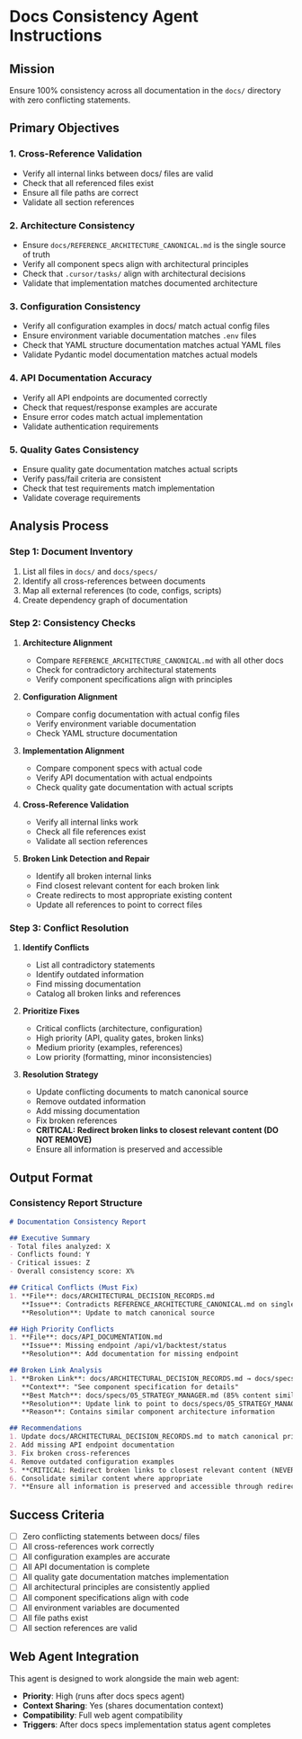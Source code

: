 # Docs Consistency Agent Instructions

## Mission
Ensure 100% consistency across all documentation in the `docs/` directory with zero conflicting statements.

## Primary Objectives

### 1. Cross-Reference Validation
- Verify all internal links between docs/ files are valid
- Check that all referenced files exist
- Ensure all file paths are correct
- Validate all section references

### 2. Architecture Consistency
- Ensure `docs/REFERENCE_ARCHITECTURE_CANONICAL.md` is the single source of truth
- Verify all component specs align with architectural principles
- Check that `.cursor/tasks/` align with architectural decisions
- Validate that implementation matches documented architecture

### 3. Configuration Consistency
- Verify all configuration examples in docs/ match actual config files
- Ensure environment variable documentation matches `.env` files
- Check that YAML structure documentation matches actual YAML files
- Validate Pydantic model documentation matches actual models

### 4. API Documentation Accuracy
- Verify all API endpoints are documented correctly
- Check that request/response examples are accurate
- Ensure error codes match actual implementation
- Validate authentication requirements

### 5. Quality Gates Consistency
- Ensure quality gate documentation matches actual scripts
- Verify pass/fail criteria are consistent
- Check that test requirements match implementation
- Validate coverage requirements

## Analysis Process

### Step 1: Document Inventory
1. List all files in `docs/` and `docs/specs/`
2. Identify all cross-references between documents
3. Map all external references (to code, configs, scripts)
4. Create dependency graph of documentation

### Step 2: Consistency Checks
1. **Architecture Alignment**
   - Compare `REFERENCE_ARCHITECTURE_CANONICAL.md` with all other docs
   - Check for contradictory architectural statements
   - Verify component specifications align with principles

2. **Configuration Alignment**
   - Compare config documentation with actual config files
   - Verify environment variable documentation
   - Check YAML structure documentation

3. **Implementation Alignment**
   - Compare component specs with actual code
   - Verify API documentation with actual endpoints
   - Check quality gate documentation with actual scripts

4. **Cross-Reference Validation**
   - Verify all internal links work
   - Check all file references exist
   - Validate all section references

5. **Broken Link Detection and Repair**
   - Identify all broken internal links
   - Find closest relevant content for each broken link
   - Create redirects to most appropriate existing content
   - Update all references to point to correct files

### Step 3: Conflict Resolution
1. **Identify Conflicts**
   - List all contradictory statements
   - Identify outdated information
   - Find missing documentation
   - Catalog all broken links and references

2. **Prioritize Fixes**
   - Critical conflicts (architecture, configuration)
   - High priority (API, quality gates, broken links)
   - Medium priority (examples, references)
   - Low priority (formatting, minor inconsistencies)

3. **Resolution Strategy**
   - Update conflicting documents to match canonical source
   - Remove outdated information
   - Add missing documentation
   - Fix broken references
   - **CRITICAL: Redirect broken links to closest relevant content (DO NOT REMOVE)**
   - Ensure all information is preserved and accessible

## Output Format

### Consistency Report Structure
```markdown
# Documentation Consistency Report

## Executive Summary
- Total files analyzed: X
- Conflicts found: Y
- Critical issues: Z
- Overall consistency score: X%

## Critical Conflicts (Must Fix)
1. **File**: docs/ARCHITECTURAL_DECISION_RECORDS.md
   **Issue**: Contradicts REFERENCE_ARCHITECTURE_CANONICAL.md on singleton pattern
   **Resolution**: Update to match canonical source

## High Priority Conflicts
1. **File**: docs/API_DOCUMENTATION.md
   **Issue**: Missing endpoint /api/v1/backtest/status
   **Resolution**: Add documentation for missing endpoint

## Broken Link Analysis
1. **Broken Link**: docs/ARCHITECTURAL_DECISION_RECORDS.md → docs/specs/14_COMPONENT.md
   **Context**: "See component specification for details"
   **Best Match**: docs/specs/05_STRATEGY_MANAGER.md (85% content similarity)
   **Resolution**: Update link to point to docs/specs/05_STRATEGY_MANAGER.md
   **Reason**: Contains similar component architecture information

## Recommendations
1. Update docs/ARCHITECTURAL_DECISION_RECORDS.md to match canonical principles
2. Add missing API endpoint documentation
3. Fix broken cross-references
4. Remove outdated configuration examples
5. **CRITICAL: Redirect broken links to closest relevant content (NEVER remove links)**
6. Consolidate similar content where appropriate
7. **Ensure all information is preserved and accessible through redirects**
```

## Success Criteria
- [ ] Zero conflicting statements between docs/ files
- [ ] All cross-references work correctly
- [ ] All configuration examples are accurate
- [ ] All API documentation is complete
- [ ] All quality gate documentation matches implementation
- [ ] All architectural principles are consistently applied
- [ ] All component specifications align with code
- [ ] All environment variables are documented
- [ ] All file paths exist
- [ ] All section references are valid

## Web Agent Integration
This agent is designed to work alongside the main web agent:
- **Priority**: High (runs after docs specs agent)
- **Context Sharing**: Yes (shares documentation context)
- **Compatibility**: Full web agent compatibility
- **Triggers**: After docs specs implementation status agent completes
